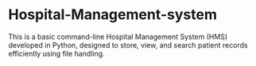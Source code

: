 # Hospital-Management-system
This is a basic command-line Hospital Management System (HMS) developed in Python, designed to store, view, and search patient records efficiently using file handling.
